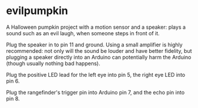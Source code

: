 # evilpumpkin

A Halloween pumpkin project with a motion sensor and a speaker:
plays a sound such as an evil laugh, when someone steps in front of it.

Plug the speaker in to pin 11 and ground.
Using a small amplifier is highly recommended: not only will the
sound be louder and have better fidelity, but plugging a speaker
directly into an Arduino can potentially harm the Arduino (though
usually nothing bad happens).

Plug the positive LED lead for the left eye into pin 5, the right
eye LED into pin 6.

Plug the rangefinder's trigger pin into Arduino pin 7, and the
echo pin into pin 8.
